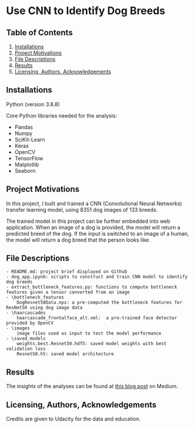 # Use CNN to Identify Dog Breeds


## Table of Contents

1. [Installations](#installation)
2. [Project Motivations](#motivation)
3. [File Descriptions](#description)
4. [Results](#result)
5. [Licensing, Authors, Acknowledgements](#licensingetc)


## Installations <a name="installation"></a>
Python (version 3.8.8)

Core Python libraries needed for the analysis:

- Pandas
- Numpy
- SciKit-Learn
- Keras
- OpenCV
- TensorFlow
- Matplotlib
- Seaborn


## Project Motivations <a name="motivation"></a>
In this project, I built and trained a CNN (Convolutional Neural Networks) transfer learning model, using 8351 dog images of 133 breeds.

The trained model in this project can be further embedded into web application. When an image of a dog is provided, the model will return a predicted breed of the dog. If the input is switched to an image of a human, the model will return a dog breed that the person looks like.


## File Descriptions <a name="description"></a>
	- README.md: project brief displayed on Github
	- dog_app.ipynb: scripts to construct and train CNN model to identify dog breeds
	- extract_bottleneck_features.py: functions to compute bottleneck features given a tensor converted from an image
	- \bottleneck_features
		DogResnet50Data.npz: a pre-computed the bottleneck features for ResNet50 using dog image data
	- \haarcascades
		haarcascade_frontalface_alt.xml:  a pre-trained face detector provided by OpenCV
	- \images
		image files used as input to test the model performance
	- \saved_models
		weights.best.Resnet50.hdf5: saved model weights with best validation loss
		Resnet50.h5: saved model architecture


## Results <a name="result"></a>
The insights of the analyses can be found at [this blog post](https://medium.com/@btiangis91/use-cnn-to-identify-dog-breeds-2ff542e589a4) on Medium.


## Licensing, Authors, Acknowledgements <a name="licensingetc"></a>
Credits are given to Udacity for the data and education.